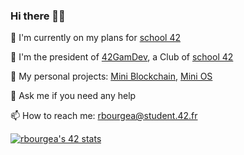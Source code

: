 ### Hi there 👋🏻

🔭 I'm currently on my plans for [school 42](https://42.fr/)

👾 I'm the president of [42GamDev](https://42gamedev.fr/), a Club of [school 42](https://42.fr/)

💾 My personal projects: [Mini Blockchain](https://github.com/krolhm/blockchain), [Mini OS](https://github.com/krolhm/rbOS)

💬 Ask me if you need any help

📫 How to reach me: rbourgea@student.42.fr

[![rbourgea's 42 stats](https://badge42.herokuapp.com/api/stats/rbourgea?privacyEmail=true)](https://github.com/krolhm)

